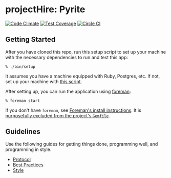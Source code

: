 # projectHire: Pyrite

[![Code Climate](https://codeclimate.com/repos/55cb9913e30ba00a240009bb/badges/e7437e1a3d9f82b192d6/gpa.svg)](https://codeclimate.com/repos/55cb9913e30ba00a240009bb/feed)
[![Test Coverage](https://codeclimate.com/repos/55cb9913e30ba00a240009bb/badges/e7437e1a3d9f82b192d6/coverage.svg)](https://codeclimate.com/repos/55cb9913e30ba00a240009bb/coverage)
[![Circle CI](https://circleci.com/gh/projecthire/pyrite.svg?style=shield&circle-token=0933776241a3ed7dd68f89c395f3c2a1e0a7fb8d)](https://circleci.com/gh/projecthire/pyrite)

## Getting Started

After you have cloned this repo, run this setup script to set up your machine
with the necessary dependencies to run and test this app:

    % ./bin/setup

It assumes you have a machine equipped with Ruby, Postgres, etc. If not, set up
your machine with [this script].

[this script]: https://github.com/thoughtbot/laptop

After setting up, you can run the application using [foreman]:

    % foreman start

If you don't have `foreman`, see [Foreman's install instructions][foreman]. It
is [purposefully excluded from the project's `Gemfile`][exclude].

[foreman]: https://github.com/ddollar/foreman
[exclude]: https://github.com/ddollar/foreman/pull/437#issuecomment-41110407

## Guidelines

Use the following guides for getting things done, programming well, and
programming in style.

* [Protocol](http://github.com/thoughtbot/guides/blob/master/protocol)
* [Best Practices](http://github.com/thoughtbot/guides/blob/master/best-practices)
* [Style](http://github.com/thoughtbot/guides/blob/master/style)
